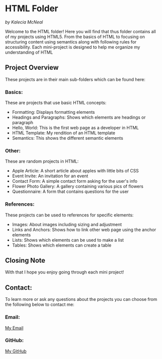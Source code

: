 # HTML Folder 
<em>by Kalecia McNeal</em>

Welcome to the HTML folder! Here you will find that thus folder contains all of my projects using HTML5. From the basics of HTML to focusing on structuring content using semantics along with following rules for accessibility. Each mini-project is designed to help me organize my understanding of HTML 

## Project Overview 
These projects are in their main sub-folders which can be found here: 

### Basics: 
These are projects that use basic HTML concepts: <br>
- Formatting: Displays formatting elements 
- Headings and Paragraphs: Shows which elements are headings or paragraph 
- Hello, World: This is the first web page as a developer in HTML 
- HTML Template: My rendition of an HTML template 
- Semantics: This shows the different semantic elements 

### Other: 
These are random projects in HTML: 
- Apple Article: A short article about apples with little bits of CSS 
- Event Invite: An invitation for an event 
- Contact Form: A simple contact form asking for the user's info
- Flower Photo Gallery: A gallery containing various pics of flowers
- Questionnaire: A form that contains questions for the user 

### References: 
These projects can be used to references for specific elements:
- Images: About images including sizing and adjustment 
- Links and Anchors: Shows how to link other web page using the anchor elements 
- Lists: Shows which elements can be used to make a list 
- Tables: Shows which elements can create a table 

## Closing Note
With that I hope you enjoy going through each mini project! 

## Contact:
To learn more or ask any questions about the projects you can choose from the following below to contact me: 

### Email: 
[My Email](mailto:kaleciamcneal@gmail.com)

### GitHub: 
[My GitHub](https://github.com/Kalecia24824)